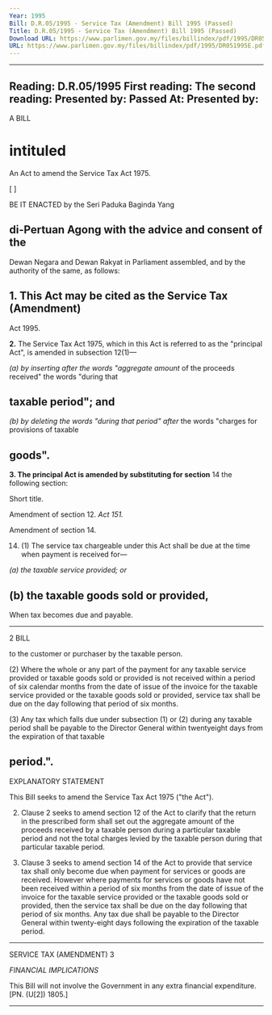 ```yaml
---
Year: 1995
Bill: D.R.05/1995 - Service Tax (Amendment) Bill 1995 (Passed)
Title: D.R.05/1995 - Service Tax (Amendment) Bill 1995 (Passed)
Download URL: https://www.parlimen.gov.my/files/billindex/pdf/1995/DR051995E.pdf
URL: https://www.parlimen.gov.my/files/billindex/pdf/1995/DR051995E.pdf
---
```

---
Reading:
D.R.05/1995
First reading:
The second reading:
Presented by:
Passed At:
Presented by:
---

A BILL

# intituled

An Act to amend the Service Tax Act 1975.

[ ]

BE IT ENACTED by the Seri Paduka Baginda Yang
## di-Pertuan Agong with the advice and consent of the
Dewan Negara and Dewan Rakyat in Parliament
assembled, and by the authority of the same, as follows:

## 1. This Act may be cited as the Service Tax (Amendment)
Act 1995.

**2.** The Service Tax Act 1975, which in this Act is referred
to as the "principal Act", is amended in subsection 12(1)—

_(a) by inserting after the words "aggregate amount_
of the proceeds received" the words "during that
## taxable period"; and

_(b) by deleting the words "during that period" after_
the words "charges for provisions of taxable
## goods".

**3. The principal Act is amended by substituting for section**
14 the following section:


Short
title.

Amendment
of section 12.
_Act 151._

Amendment
of section 14.


14. (1) The service tax chargeable under this
Act shall be due at the time when payment is
received for—

_(a) the taxable service provided; or_

## (b) the taxable goods sold or provided,


When tax
becomes
due and
payable.


-----

2 BILL

to the customer or purchaser by the taxable
person.

(2) Where the whole or any part of the
payment for any taxable service provided or
taxable goods sold or provided is not received
within a period of six calendar months from
the date of issue of the invoice for the taxable
service provided or the taxable goods sold or
provided, service tax shall be due on the day
following that period of six months.

(3) Any tax which falls due under subsection
(1) or (2) during any taxable period shall be
payable to the Director General within twentyeight days from the expiration of that taxable
## period.".

EXPLANATORY STATEMENT

This Bill seeks to amend the Service Tax Act 1975 ("the Act").

2. Clause 2 seeks to amend section 12 of the Act to clarify that
the return in the prescribed form shall set out the aggregate amount
of the proceeds received by a taxable person during a particular
taxable period and not the total charges levied by the taxable person
during that particular taxable period.

3. Clause 3 seeks to amend section 14 of the Act to provide that
service tax shall only become due when payment for services or
goods are received. However where payments for services or goods
have not been received within a period of six months from the date
of issue of the invoice for the taxable service provided or the taxable
goods sold or provided, then the service tax shall be due on the
day following that period of six months. Any tax due shall be
payable to the Director General within twenty-eight days following
the expiration of the taxable period.


-----

SERVICE TAX (AMENDMENT) 3

_FINANCIAL_ _IMPLICATIONS_

This Bill will not involve the Government in any extra financial
expenditure. [PN. (U[2]) 1805.]


-----

